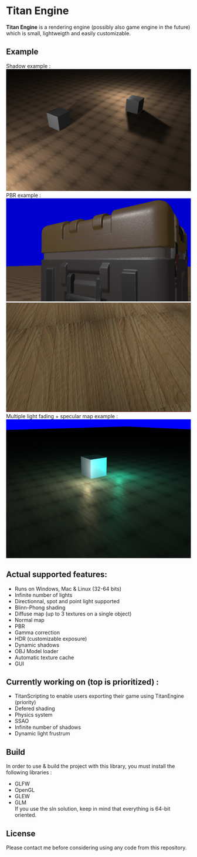 # Titan Engine

**Titan Engine** is a rendering engine (possibly also game engine in the future) which is small, lightweigth and easily customizable.

## Example
Shadow example :
![Example](example3.png "Example of actual titan rendering")
PBR example :
![Example](example5.png "Example of actual titan rendering")
![Example](example4.png "Example of actual titan rendering")
Multiple light fading + specular map example :
![Example](example2.png "Example of actual titan rendering")

## Actual supported features:
- Runs on Windows, Mac & Linux (32-64 bits)
- Infinite number of lights
- Directionnal, spot and point light supported
- Blinn-Phong shading
- Diffuse map (up to 3 textures on a single object)
- Normal map
- PBR
- Gamma correction
- HDR (customizable exposure)
- Dynamic shadows
- OBJ Model loader
- Automatic texture cache
- GUI

## Currently working on (top is prioritized) :
- TitanScripting to enable users exporting their game using TitanEngine (priority)
- Defered shading
- Physics system
- SSAO
- Infinite number of shadows
- Dynamic light frustrum

## Build
In order to use & build the project with this library, you must install the following libraries :
- GLFW
- OpenGL
- GLEW
- GLM </br>
If you use the sln solution, keep in mind that everything is 64-bit oriented.

## License
Please contact me before considering using any code from this repository.